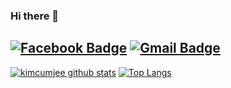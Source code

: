 ### Hi there 👋
[![Facebook Badge](https://img.shields.io/badge/-Facebook-1877f2?style=flat-square&logo=facebook&logoColor=white&link=hhttps://www.facebook.com/profile.php?id=100011107697657)](https://www.facebook.com/profile.php?id=100011107697657)
[![Gmail Badge](https://img.shields.io/badge/-Gmail-c14438?style=flat-square&logo=Gmail&logoColor=white&link=mailto:sheep103132@gmail.com)](mailto:sheep103132@gmail.com) 
<br/>
-------------------

[![kimcumjee github stats](https://github-readme-stats.vercel.app/api?username=kimcumjee&count_private=true&show_icons=true)](https://github.com/kimcumjee)
[![Top Langs](https://github-readme-stats.vercel.app/api/top-langs/?username=kimcumjee&hide=html,c%23)](https://github.com/kimcumjee)



<!--
*kimcumjee/kimcumjee* is a ✨ special ✨ repository because its README.md (this file) appears on your GitHub profile.

Here are some ideas to get you started:

- 🔭 I’m currently working on ...
- 🌱 I’m currently learning ...
- 👯 I’m looking to collaborate on ...
- 🤔 I’m looking for help with ...
- 💬 Ask me about ...
- 📫 How to reach me: ...
- 😄 Pronouns: ...
- ⚡ Fun fact: ...
-->
